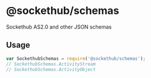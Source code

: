 # @sockethub/schemas

Sockethub AS2.0 and other JSON schemas

## Usage

```javascript
var SockethubSchemas = require('@sockethub/schemas');
// SockethubSchemas.ActivityStream
// SockethubSchemas.ActivityObject
```
